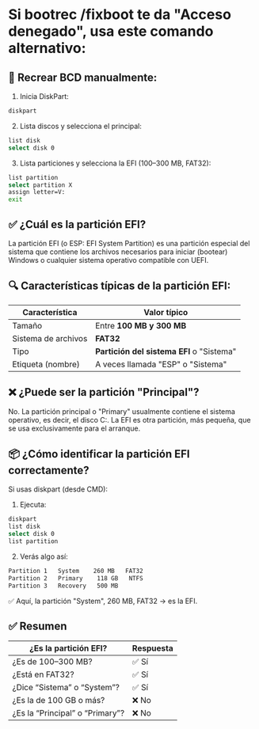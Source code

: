 # Si bootrec /fixboot te da "Acceso denegado", usa este comando alternativo:

## 🔨 Recrear BCD manualmente:
1. Inicia DiskPart:
```bash
diskpart
```
2. Lista discos y selecciona el principal:
```bash
list disk
select disk 0
```
3. Lista particiones y selecciona la EFI (100–300 MB, FAT32):
```bash
list partition
select partition X
assign letter=V:
exit
```
## ✅ ¿Cuál es la partición EFI?

La partición EFI (o ESP: EFI System Partition) es una partición especial del sistema que contiene los archivos necesarios para iniciar (bootear) Windows o cualquier sistema operativo compatible con UEFI.

## 🔍 Características típicas de la partición EFI:

| Característica      | Valor típico                              |
| ------------------- | ----------------------------------------- |
| Tamaño              | Entre **100 MB y 300 MB**                 |
| Sistema de archivos | **FAT32**                                 |
| Tipo                | **Partición del sistema EFI** o "Sistema" |
| Etiqueta (nombre)   | A veces llamada "ESP" o "Sistema"         |


## ❌ ¿Puede ser la partición "Principal"?

No. La partición principal o "Primary" usualmente contiene el sistema operativo, es decir, el disco C:.
La EFI es otra partición, más pequeña, que se usa exclusivamente para el arranque.

## 📦 ¿Cómo identificar la partición EFI correctamente?

Si usas diskpart (desde CMD):

1. Ejecuta:
```bash
diskpart
list disk
select disk 0
list partition
```
2. Verás algo así:
```bash
Partition 1   System    260 MB   FAT32
Partition 2   Primary    118 GB   NTFS
Partition 3   Recovery   500 MB
```
✅ Aquí, la partición "System", 260 MB, FAT32 → es la EFI.

## ✅ Resumen
| ¿Es la partición EFI?           | Respuesta |
| ------------------------------- | --------- |
| ¿Es de 100–300 MB?              | ✅ Sí      |
| ¿Está en FAT32?                 | ✅ Sí      |
| ¿Dice “Sistema” o “System”?     | ✅ Sí      |
| ¿Es la de 100 GB o más?         | ❌ No      |
| ¿Es la “Principal” o “Primary”? | ❌ No      |
